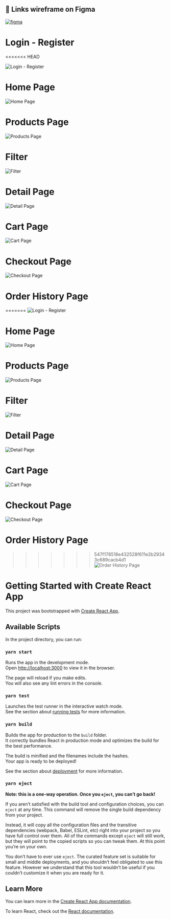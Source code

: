 ## 🔗 Links wireframe on Figma

[![figma](https://i.ibb.co/prFFq2r/rsz-162c6bc0beee9410fe137d91e.png)](https://www.figma.com/file/Igj5qK9lB4DFIOG2f6BTc6/Wireframe---SP?node-id=34%3A86&t=lKihd15FD0k8N3RE-1)

# Login - Register
<<<<<<< HEAD

![Login - Register](./public/wireframe/login-register.png)

# Home Page

![Home Page](./public/wireframe/home.png)

# Products Page

![Products Page](./public/wireframe/list.png)

# Filter

![Filter](./public/wireframe/filter.png)

# Detail Page

![Detail Page](./public/wireframe/detail.png)

# Cart Page

![Cart Page](./public/wireframe/cart.png)

# Checkout Page

![Checkout Page](./public/wireframe/checkout.png)

# Order History Page

=======
![Login - Register](./public/wireframe/login-register.png)
# Home Page
![Home Page](./public/wireframe/home.png)
# Products Page
![Products Page](./public/wireframe/list.png)
# Filter
![Filter](./public/wireframe/filter.png)
# Detail Page
![Detail Page](./public/wireframe/detail.png)
# Cart Page
![Cart Page](./public/wireframe/cart.png)
# Checkout Page
![Checkout Page](./public/wireframe/checkout.png)
# Order History Page
>>>>>>> 547f178518e432528f611e2b29343c689cacb4d1
![Order History Page](./public/wireframe/order-history.png)

# Getting Started with Create React App

This project was bootstrapped with [Create React App](https://github.com/facebook/create-react-app).

## Available Scripts

In the project directory, you can run:

### `yarn start`

Runs the app in the development mode.\
Open [http://localhost:3000](http://localhost:3000) to view it in the browser.

The page will reload if you make edits.\
You will also see any lint errors in the console.

### `yarn test`

Launches the test runner in the interactive watch mode.\
See the section about [running tests](https://facebook.github.io/create-react-app/docs/running-tests) for more information.

### `yarn build`

Builds the app for production to the `build` folder.\
It correctly bundles React in production mode and optimizes the build for the best performance.

The build is minified and the filenames include the hashes.\
Your app is ready to be deployed!

See the section about [deployment](https://facebook.github.io/create-react-app/docs/deployment) for more information.

### `yarn eject`

**Note: this is a one-way operation. Once you `eject`, you can’t go back!**

If you aren’t satisfied with the build tool and configuration choices, you can `eject` at any time. This command will remove the single build dependency from your project.

Instead, it will copy all the configuration files and the transitive dependencies (webpack, Babel, ESLint, etc) right into your project so you have full control over them. All of the commands except `eject` will still work, but they will point to the copied scripts so you can tweak them. At this point you’re on your own.

You don’t have to ever use `eject`. The curated feature set is suitable for small and middle deployments, and you shouldn’t feel obligated to use this feature. However we understand that this tool wouldn’t be useful if you couldn’t customize it when you are ready for it.

## Learn More

You can learn more in the [Create React App documentation](https://facebook.github.io/create-react-app/docs/getting-started).

To learn React, check out the [React documentation](https://reactjs.org/).
